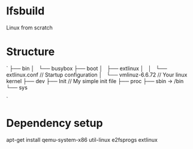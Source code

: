 # lfsbuild
Linux from scratch

# Structure

`
├── bin
│   └── busybox
├── boot
│   ├── extlinux
│   │   └── extlinux.conf // Startup configuration
│   └── vmlinuz-6.6.72 // Your linux kernel
├── dev
├── Init // My simple init file
├── proc
├── sbin -> /bin
└── sys

`

# Dependency setup
apt-get install qemu-system-x86 util-linux e2fsprogs extlinux
